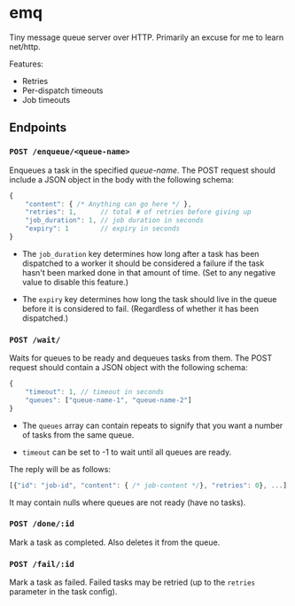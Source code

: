 # emq

Tiny message queue server over HTTP.
Primarily an excuse for me to learn net/http.

Features:

 - Retries
 - Per-dispatch timeouts
 - Job timeouts

## Endpoints

### `POST /enqueue/<queue-name>`

Enqueues a task in the specified *queue-name*.
The POST request should include a JSON object in the body with the following schema:

```js
{
    "content": { /* Anything can go here */ },
    "retries": 1,      // total # of retries before giving up
    "job_duration": 1, // job duration in seconds
    "expiry": 1        // expiry in seconds
}
```

 - The `job_duration` key determines how long after a task has been
  dispatched to a worker it should be considered a failure if the
  task hasn't been marked done in that amount of time. (Set to any
  negative value to disable this feature.)

 - The `expiry` key determines how long the task should live in the
  queue before it is considered to fail. (Regardless of whether it
  has been dispatched.)

### `POST /wait/`

Waits for queues to be ready and dequeues tasks from them.
The POST request should contain a JSON object with the following schema:

```js
{
    "timeout": 1, // timeout in seconds
    "queues": ["queue-name-1", "queue-name-2"]
}
```

 - The `queues` array can contain repeats to signify that you want
 a number of tasks from the same queue.

 - `timeout` can be set to -1 to wait until all queues are ready.

The reply will be as follows:

```js
[{"id": "job-id", "content": { /* job-content */}, "retries": 0}, ...]
```

It may contain nulls where queues are not ready (have no tasks).

### `POST /done/:id`

Mark a task as completed.
Also deletes it from the queue.

### `POST /fail/:id`

Mark a task as failed.
Failed tasks may be retried (up to the `retries` parameter in the task config).
